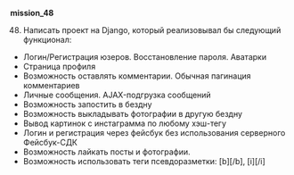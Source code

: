 **mission_48**

48. Написать проект на Django, который реализовывал бы следующий функционал:
- Логин/Регистрация юзеров. Восстановление пароля. Аватарки
- Страница профиля
- Возможность оставлять комментарии. Обычная пагинация комментариев
- Личные сообщения. AJAX-подгрузка сообщений
- Возможность запостить в бездну
- Возможность выкладывать фотографии в другую бездну
- Вывод картинок с инстаграмма по любому хэш-тегу
- Логин и регистрация через фейсбук без использования серверного Фейсбук-СДК
- Возможность лайкать посты и фотографии.
- Возможность использовать теги псевдоразметки: [b][/b], [i][/i] 


